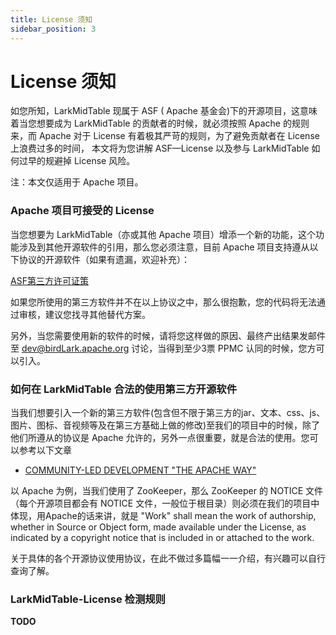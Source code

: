 ```yaml
---
title: License 须知
sidebar_position: 3
---
```


# License 须知

如您所知，LarkMidTable 现属于 ASF ( Apache 基金会)下的开源项目，这意味着当您想要成为 LarkMidTable 的贡献者的时候，就必须按照 Apache 的规则来，而 Apache 对于 License 有着极其严苛的规则，为了避免贡献者在 License 上浪费过多的时间，
本文将为您讲解 ASF—License 以及参与 LarkMidTable 如何过早的规避掉 License 风险。

注：本文仅适用于 Apache 项目。

### Apache 项目可接受的 License

当您想要为 LarkMidTable（亦或其他 Apache 项目）增添一个新的功能，这个功能涉及到其他开源软件的引用，那么您必须注意，目前 Apache 项目支持遵从以下协议的开源软件（如果有遗漏，欢迎补充）：

[ASF第三方许可证策](https://apache.org/legal/resolved.html)

如果您所使用的第三方软件并不在以上协议之中，那么很抱歉，您的代码将无法通过审核，建议您找寻其他替代方案。

另外，当您需要使用新的软件的时候，请将您这样做的原因、最终产出结果发邮件至 dev@birdLark.apache.org 讨论，当得到至少3票 PPMC 认同的时候，您方可以引入。

### 如何在 LarkMidTable 合法的使用第三方开源软件

当我们想要引入一个新的第三方软件(包含但不限于第三方的jar、文本、css、js、图片、图标、音视频等及在第三方基础上做的修改)至我们的项目中的时候，除了他们所遵从的协议是 Apache 允许的，另外一点很重要，就是合法的使用。您可以参考以下文章

* [COMMUNITY-LED DEVELOPMENT "THE APACHE WAY"](https://apache.org/dev/licensing-howto.html)


以 Apache 为例，当我们使用了 ZooKeeper，那么 ZooKeeper 的 NOTICE 文件（每个开源项目都会有 NOTICE 文件，一般位于根目录）则必须在我们的项目中体现，用Apache的话来讲，就是 "Work" shall mean the work of authorship, whether in Source or Object form, made available under the License, as indicated by a
copyright notice that is included in or attached to the work.

关于具体的各个开源协议使用协议，在此不做过多篇幅一一介绍，有兴趣可以自行查询了解。

### LarkMidTable-License 检测规则

**TODO**
